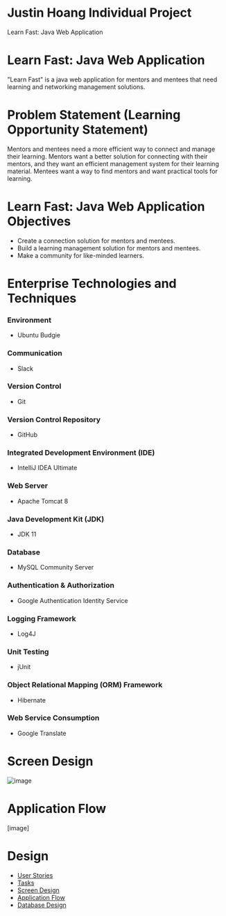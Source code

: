 # Justin Hoang Individual Project
Learn Fast: Java Web Application

# Learn Fast: Java Web Application
"Learn Fast" is a java web application for mentors and mentees that need learning and networking management solutions.

# Problem Statement (Learning Opportunity Statement)
Mentors and mentees need a more efficient way to connect and manage their learning. Mentors want a better solution for connecting with their mentors, and they want an efficient management system for their learning material. Mentees want a way to find mentors and want practical tools for learning.

# Learn Fast: Java Web Application Objectives
- Create a connection solution for mentors and mentees.
- Build a learning management solution for mentors and mentees.
- Make a community for like-minded learners.

# Enterprise Technologies and Techniques
### Environment
- Ubuntu Budgie

### Communication
- Slack 

### Version Control
- Git

### Version Control Repository
- GitHub

### Integrated Development Environment (IDE)
- IntelliJ IDEA Ultimate

### Web Server
- Apache Tomcat 8

### Java Development Kit (JDK)
- JDK 11

### Database
- MySQL Community Server

### Authentication & Authorization
- Google Authentication Identity Service

### Logging Framework
- Log4J

### Unit Testing
- jUnit

### Object Relational Mapping (ORM) Framework
- Hibernate

### Web Service Consumption
- Google Translate

# Screen Design
![image](https://user-images.githubusercontent.com/79040798/152470389-d29078f1-0c07-4b4b-b04b-4d254ef18f26.png)

# Application Flow
[image]

# Design
* [User Stories](design-documents/user-stories.md)
* [Tasks](design-documents/tasks.md)
* [Screen Design](design-documents/screen-designs.md)
* [Application Flow](design-documents/application-flow.md)
* [Database Design](design-documents/database-diagram.png)
